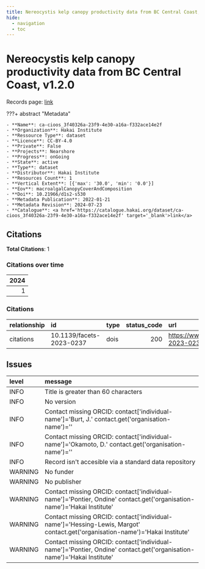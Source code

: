 ```yaml
---
title: Nereocystis kelp canopy productivity data from BC Central Coast, v1.2.0
hide:
  - navigation
  - toc
---
```


# Nereocystis kelp canopy productivity data from BC Central Coast, v1.2.0

Records page: <a href='https://catalogue.hakai.org/dataset/ca-cioos_3f40326a-23f9-4e30-a16a-f332ace14e2f' target='_blank'>link</a>

???+ abstract "Metadata"

    - **Name**: ca-cioos_3f40326a-23f9-4e30-a16a-f332ace14e2f 
    - **Organization**: Hakai Institute 
    - **Ressource Type**: dataset 
    - **Licence**: CC-BY-4.0 
    - **Private**: False 
    - **Projects**: Nearshore 
    - **Progress**: onGoing 
    - **State**: active 
    - **Type**: dataset 
    - **Distributor**: Hakai Institute 
    - **Resources Count**: 1 
    - **Vertical Extent**: [{'max': '30.0', 'min': '0.0'}] 
    - **Eov**: macroalgalCanopyCoverAndComposition 
    - **Doi**: 10.21966/d1s2-s530 
    - **Metadata Publication**: 2022-01-21 
    - **Metadata Revision**: 2024-07-23 
    - **Catalogue**: <a href='https://catalogue.hakai.org/dataset/ca-cioos_3f40326a-23f9-4e30-a16a-f332ace14e2f' target='_blank'>link</a> 

<div id='map'></div>


## Citations

**Total Citations**: 1

### Citations over time

|   2024 |
|-------:|
|      1 |

### Citations

| relationship   | id                       | type   |   status_code | url                                                        |
|:---------------|:-------------------------|:-------|--------------:|:-----------------------------------------------------------|
| citations      | 10.1139/facets-2023-0237 | dois   |           200 | https://www.facetsjournal.com/doi/10.1139/facets-2023-0237 |




## Issues
| level   | message                                                                                                                      |
|:--------|:-----------------------------------------------------------------------------------------------------------------------------|
| INFO    | Title is greater than 60 characters                                                                                          |
| INFO    | No version                                                                                                                   |
| INFO    | Contact missing ORCID: contact['individual-name']='Burt, J.' contact.get('organisation-name')=''                             |
| INFO    | Contact missing ORCID: contact['individual-name']='Okamoto, D.' contact.get('organisation-name')=''                          |
| INFO    | Record isn't accesible via a standard data repository                                                                        |
| WARNING | No funder                                                                                                                    |
| WARNING | No publisher                                                                                                                 |
| WARNING | Contact missing ORCID: contact['individual-name']='Pontier, Ondine' contact.get('organisation-name')='Hakai Institute'       |
| WARNING | Contact missing ORCID: contact['individual-name']='Hessing-Lewis, Margot' contact.get('organisation-name')='Hakai Institute' |
| WARNING | Contact missing ORCID: contact['individual-name']='Pontier, Ondine' contact.get('organisation-name')='Hakai Institute'       |


<script>
   document.addEventListener("DOMContentLoaded", function() {
    var map = L.map('map').setView([51.505, -125.09], 5);
    L.tileLayer('https://tile.openstreetmap.org/{z}/{x}/{y}.png', {
        maxZoom: 19,
        attribution: '&copy; <a href="http://www.openstreetmap.org/copyright">OpenStreetMap</a>'
    }).addTo(map);
    var geojsonFeature = {
        "type": "Feature",
        "properties": {
            "name" : "Nereocystis kelp canopy productivity data from BC Central Coast, v1.2.0"
        },
        "geometry": {'type': 'Polygon', 'coordinates': [[[-128.6, 51.19], [-127.1, 51.19], [-127.1, 52.28], [-128.6, 52.28], [-128.6, 51.19]]]}
    }
    L.geoJSON(geojsonFeature).addTo(map);
   })
</script>